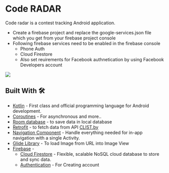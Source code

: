 # Code RADAR
Code radar is a contest tracking  Android application.

- Create a firebase project and replace the google-services.json file which you get from your firebase project console
- Following firebase services need to be enabled in the firebase console
  - Phone Auth
  - Cloud Firestore
  - Also set reuirements for Facebook authnetication by using Facebook Developers account

<p float="center">
  <img src="demo_vedio.gif" />
</p>

## Built With 🛠
- [Kotlin](https://kotlinlang.org/) - First class and official programming language for Android development.
- [Coroutines](https://kotlinlang.org/docs/reference/coroutines-overview.html) - For asynchronous and more..
- [Room database](https://developer.android.com/training/data-storage/room) - to save data in local database
- [Retrofit](https://square.github.io/retrofit/) - to fetch data from API [CLIST.by]()
- [Navigation Component](https://developer.android.com/guide/navigation/navigation-getting-started) - Handle everything needed for in-app navigation with a single Activity.
- [Glide Library](https://github.com/bumptech/glide) - To load Image from URL into Image View
- [Firebase](https://firebase.google.com/) - 
  - [Cloud Firestore](https://firebase.google.com/docs/firestore) - Flexible, scalable NoSQL cloud database to store and sync data.
  - [Authentication](https://firebase.google.com/docs/auth) - For Creating account 
